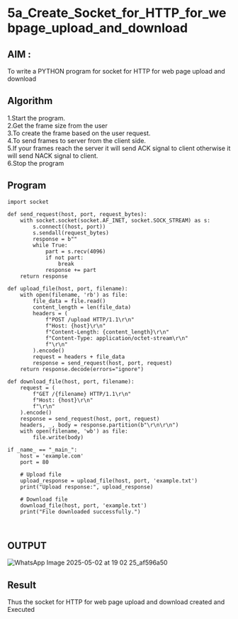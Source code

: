 # 5a_Create_Socket_for_HTTP_for_webpage_upload_and_download
## AIM :
To write a PYTHON program for socket for HTTP for web page upload and download
## Algorithm

1.Start the program.
<BR>
2.Get the frame size from the user
<BR>
3.To create the frame based on the user request.
<BR>
4.To send frames to server from the client side.
<BR>
5.If your frames reach the server it will send ACK signal to client otherwise it will send NACK signal to client.
<BR>
6.Stop the program
<BR>
## Program 

```
import socket

def send_request(host, port, request_bytes):
    with socket.socket(socket.AF_INET, socket.SOCK_STREAM) as s:
        s.connect((host, port))
        s.sendall(request_bytes)
        response = b""
        while True:
            part = s.recv(4096)
            if not part:
                break
            response += part
    return response

def upload_file(host, port, filename):
    with open(filename, 'rb') as file:
        file_data = file.read()
        content_length = len(file_data)
        headers = (
            f"POST /upload HTTP/1.1\r\n"
            f"Host: {host}\r\n"
            f"Content-Length: {content_length}\r\n"
            f"Content-Type: application/octet-stream\r\n"
            f"\r\n"
        ).encode()
        request = headers + file_data
        response = send_request(host, port, request)
    return response.decode(errors="ignore")

def download_file(host, port, filename):
    request = (
        f"GET /{filename} HTTP/1.1\r\n"
        f"Host: {host}\r\n"
        f"\r\n"
    ).encode()
    response = send_request(host, port, request)
    headers, _, body = response.partition(b"\r\n\r\n")
    with open(filename, 'wb') as file:
        file.write(body)

if _name_ == "_main_":
    host = 'example.com'
    port = 80

    # Upload file
    upload_response = upload_file(host, port, 'example.txt')
    print("Upload response:", upload_response)

    # Download file
    download_file(host, port, 'example.txt')
    print("File downloaded successfully.")



```
## OUTPUT

![WhatsApp Image 2025-05-02 at 19 02 25_af596a50](https://github.com/user-attachments/assets/b986d028-ffc2-424d-bc51-6de4138c5ff6)

## Result
Thus the socket for HTTP for web page upload and download created and Executed
